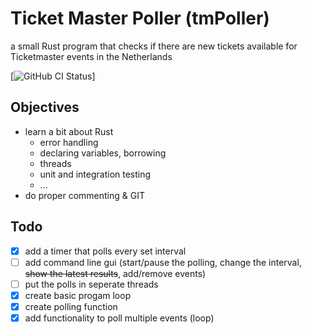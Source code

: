 # Ticket Master Poller (tmPoller)
a small Rust program that checks if there are new tickets available for Ticketmaster events in the Netherlands

[![GitHub CI
Status](https://img.shields.io/github/actions/workflow/status/scott223/tmpoller/actions/workflows/rust.yml?style=flat-square&logo=github)]

## Objectives
- learn a bit about Rust
    - error handling
    - declaring variables, borrowing
    - threads
    - unit and integration testing
    - ...
- do proper commenting & GIT

## Todo
- [x] add a timer that polls every set interval
- [ ] add command line gui (start/pause the polling, change the interval, ~~show the latest results~~, add/remove events)
- [ ] put the polls in seperate threads
- [x] create basic progam loop
- [x] create polling function
- [x] add functionality to poll multiple events (loop)